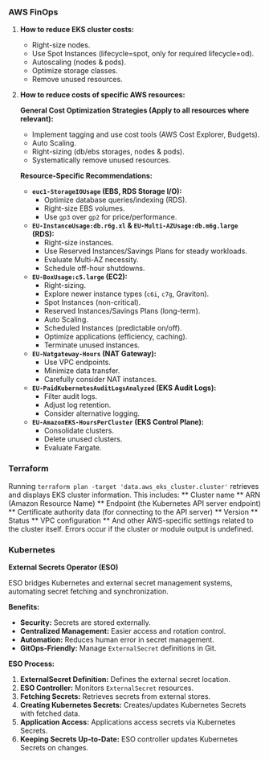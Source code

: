 ### AWS FinOps

1.  **How to reduce EKS cluster costs:**

    * Right-size nodes.
    * Use Spot Instances (lifecycle=spot, only for required lifecycle=od).
    * Autoscaling (nodes & pods).
    * Optimize storage classes.
    * Remove unused resources.

2.  **How to reduce costs of specific AWS resources:**

    **General Cost Optimization Strategies (Apply to all resources where relevant):**

    * Implement tagging and use cost tools (AWS Cost Explorer, Budgets).
    * Auto Scaling.
    * Right-sizing (db/ebs storages, nodes & pods).
    * Systematically remove unused resources.


    **Resource-Specific Recommendations:**

    * **`euc1-StorageIOUsage` (EBS, RDS Storage I/O):**
        * Optimize database queries/indexing (RDS).
        * Right-size EBS volumes.
        * Use `gp3` over `gp2` for price/performance.
    * **`EU-InstanceUsage:db.r6g.xl` & `EU-Multi-AZUsage:db.m6g.large` (RDS):**
        * Right-size instances.
        * Use Reserved Instances/Savings Plans for steady workloads.
        * Evaluate Multi-AZ necessity.
        * Schedule off-hour shutdowns.
    * **`EU-BoxUsage:c5.large` (EC2):**
        * Right-sizing.
        * Explore newer instance types (`c6i`, `c7g`, Graviton).
        * Spot Instances (non-critical).
        * Reserved Instances/Savings Plans (long-term).
        * Auto Scaling.
        * Scheduled Instances (predictable on/off).
        * Optimize applications (efficiency, caching).
        * Terminate unused instances.
    * **`EU-Natgateway-Hours` (NAT Gateway):**
        * Use VPC endpoints.
        * Minimize data transfer.
        * Carefully consider NAT instances.
    * **`EU-PaidKubernetesAuditLogsAnalyzed` (EKS Audit Logs):**
        * Filter audit logs.
        * Adjust log retention.
        * Consider alternative logging.
    * **`EU-AmazonEKS-HoursPerCluster` (EKS Control Plane):**
        * Consolidate clusters.
        * Delete unused clusters.
        * Evaluate Fargate.

### Terraform

Running `terraform plan -target 'data.aws_eks_cluster.cluster'` retrieves and displays EKS cluster information. This includes:
    ** Cluster name
    ** ARN (Amazon Resource Name)
    ** Endpoint (the Kubernetes API server endpoint)
    ** Certificate authority data (for connecting to the API server)
    ** Version
    ** Status
    ** VPC configuration
    ** And other AWS-specific settings related to the cluster itself.
Errors occur if the cluster or module output is undefined.

### Kubernetes

**External Secrets Operator (ESO)**

ESO bridges Kubernetes and external secret management systems, automating secret fetching and synchronization.

**Benefits:**

* **Security:** Secrets are stored externally.
* **Centralized Management:** Easier access and rotation control.
* **Automation:** Reduces human error in secret management.
* **GitOps-Friendly:** Manage `ExternalSecret` definitions in Git.

**ESO Process:**

1.  **ExternalSecret Definition:** Defines the external secret location.
2.  **ESO Controller:** Monitors `ExternalSecret` resources.
3.  **Fetching Secrets:** Retrieves secrets from external stores.
4.  **Creating Kubernetes Secrets:** Creates/updates Kubernetes Secrets with fetched data.
5.  **Application Access:** Applications access secrets via Kubernetes Secrets.
6.  **Keeping Secrets Up-to-Date:** ESO controller updates Kubernetes Secrets on changes.